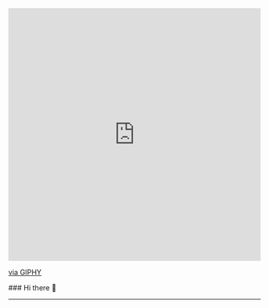 
<div style="width:100%;height:0;padding-bottom:100%;position:relative;"><iframe src="https://giphy.com/embed/3o7qE8TcxvLxDGPBmM" width="100%" height="100%" style="position:absolute" frameBorder="0" class="giphy-embed" allowFullScreen></iframe></div><p><a href="https://giphy.com/gifs/loop-calavera-3o7qE8TcxvLxDGPBmM">via GIPHY</a></p>
### Hi there 👋

***
